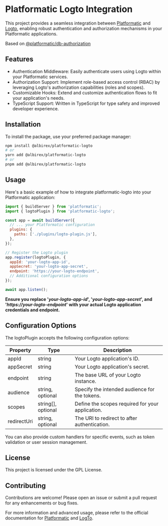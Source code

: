 # Platformatic Logto Integration
This project provides a seamless integration between [Platformatic](https://platformatic.dev/) and [Logto](https://logto.io/), enabling robust authentication and authorization mechanisms in your Platformatic applications.

Based on [@platformatic/db-authorization](https://github.com/platformatic/platformatic/tree/main/packages/db-authorization)

## Features
- Authentication Middleware: Easily authenticate users using Logto within your Platformatic services.
- Authorization Support: Implement role-based access control (RBAC) by leveraging Logto's authorization capabilities (roles and scopes).
- Customizable Hooks: Extend and customize authentication flows to fit your application's needs.
- TypeScript Support: Written in TypeScript for type safety and improved developer experience.

## Installation
To install the package, use your preferred package manager:

```bash
npm install @albirex/platformatic-logto
# or
yarn add @albirex/platformatic-logto
# or
pnpm add @albirex/platformatic-logto
```
## Usage
Here's a basic example of how to integrate platformatic-logto into your Platformatic application:
```javascript
import { buildServer } from 'platformatic';
import { logtoPlugin } from 'platformatic-logto';

const app = await buildServer({
  // ... your Platformatic configuration
  plugins: {
    paths: ['./plugins/logto-plugin.js'],
  },
});

// Register the Logto plugin
app.register(logtoPlugin, {
  appId: 'your-logto-app-id',
  appSecret: 'your-logto-app-secret',
  endpoint: 'https://your-logto-endpoint',
  // Additional configuration options
});

await app.listen();
```

**Ensure you replace '_your-logto-app-id_', '_your-logto-app-secret_', and '_https://your-logto-endpoint_' with your actual Logto application credentials and endpoint.**

## Configuration Options
The logtoPlugin accepts the following configuration options:

| Property | Type | Description |
| ----- | ----------------- | ------------- |
| appId | string | Your Logto application's ID. |
| appSecret | string | Your Logto application's secret. |
| endpoint | string | The base URL of your Logto instance. |
| audience | string, optional | Specify the intended audience for the tokens. |
| scopes | string[], optional | Define the scopes required for your application. |
| redirectUri | string, optional | The URI to redirect to after authentication. |


You can also provide custom handlers for specific events, such as token validation or user session management.

## License
This project is licensed under the GPL License.

## Contributing
Contributions are welcome! Please open an issue or submit a pull request for any enhancements or bug fixes.

For more information and advanced usage, please refer to the official documentation for [Platformatic](https://platformatic.dev/docs/db/plugin) and [LogTo](https://docs.logto.io/introduction).